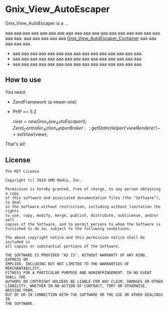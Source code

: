 Gnix_View_AutoEscaper
======


Gnix_View_AutoEscaper is a ...

aaa aaa aaa aaa aaa aaa aaa aaa aaa aaa aaa aaa aaa aaa aaa aaa aaa aaa aaa aaa.
aaa aaa aaa aaa aaa [Gnix_View_AutoEscaper_Container](http://github.com/chikaram/gnix-view/blob/master/library/Gnix/View/AutoEscaper/Container.php) aaa aaa aaa aaa aaa.

  - aaa aaa aaa aaa aaa aaa aaa aaa aaa aaa aaa aaa aaa aaa aaa.
  - aaa aaa aaa aaa aaa aaa aaa aaa aaa aaa aaa aaa aaa aaa aaa.
  - aaa aaa aaa aaa aaa aaa aaa aaa aaa aaa aaa aaa aaa aaa aaa.


## How to use

You need:

  - ZendFramework (a newer one)
  - PHP >= 5.2

    $view = new Gnix_View_AutoEscaper();
    Zend_Controller_Action_HelperBroker::getStaticHelper('viewRenderer')->setView($view);

That's all!

## License

    The MIT License
    
    Copyright (c) 2010 GMO Media, Inc.

    Permission is hereby granted, free of charge, to any person obtaining a copy 
    of this software and associated documentation files (the "Software"), to deal 
    in the Software without restriction, including without limitation the rights 
    to use, copy, modify, merge, publish, distribute, sublicense, and/or sell 
    copies of the Software, and to permit persons to whom the Software is 
    furnished to do so, subject to the following conditions:

    The above copyright notice and this permission notice shall be included in 
    all copies or substantial portions of the Software.

    THE SOFTWARE IS PROVIDED "AS IS", WITHOUT WARRANTY OF ANY KIND, EXPRESS OR 
    IMPLIED, INCLUDING BUT NOT LIMITED TO THE WARRANTIES OF MERCHANTABILITY, 
    FITNESS FOR A PARTICULAR PURPOSE AND NONINFRINGEMENT. IN NO EVENT SHALL THE 
    AUTHORS OR COPYRIGHT HOLDERS BE LIABLE FOR ANY CLAIM, DAMAGES OR OTHER 
    LIABILITY, WHETHER IN AN ACTION OF CONTRACT, TORT OR OTHERWISE, ARISING FROM, 
    OUT OF OR IN CONNECTION WITH THE SOFTWARE OR THE USE OR OTHER DEALINGS IN 
    THE SOFTWARE.
